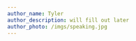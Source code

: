 ```yaml
---
author_name: Tyler
author_description: will fill out later
author_photo: /imgs/speaking.jpg
---
```

